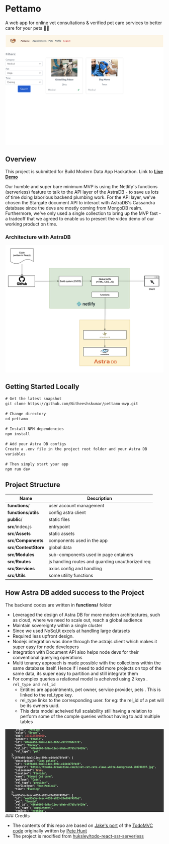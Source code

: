 # Pettamo

A web app for online vet consultations & verified pet care services to better care for your pets :dog::cat:

<img src="https://github.com/Nitheeshskumar/pettamo-mvp/blob/readme/readme/image.png" alt="image" />

## Overview

This project is submitted for Build Modern Data App Hackathon. Link to [**Live Demo**](https://pettamo.netlify.app/)

Our humble and super bare minimum MVP is using the Netlify's functions (serverless) feature to talk to the API layer of the AstraDB - to save us lots of time doing laborious backend plumbing work. For the API layer, we've chosen the Stargate document API to interact with AstraDB's Cassandra database since the devs are mostly coming from MongoDB realm. Furthermore, we've only used a single collection to bring up the MVP fast - a tradeoff that we agreed to enable us to present the video demo of our working product on time.

### Architecture with AstraDB

<img src="https://github.com/Nitheeshskumar/pettamo-mvp/blob/readme/readme/solution-architecture.png" alt="solution-architecture" />

## Getting Started Locally

```shell
# Get the latest snapshot
git clone https://github.com/Nitheeshskumar/pettamo-mvp.git

# Change directory
cd pettamo

# Install NPM dependencies
npm install

# Add your Astra DB configs
Create a .env file in the project root folder and your Astra DB variables

# Then simply start your app
npm run dev
```

## Project Structure

| Name                               | Description                                                  |
| ---------------------------------- | ------------------------------------------------------------ |
| **functions**/                     | user account management                                      |
| **functions**/**utils**            | config astra client                                          |
| **public**/                        | static files                                                 |
| **src**/index.js                   | entrypoint                                                   |
| **src**/**Assets**                 | static assets                                                |
| **src**/**Components**             | components used in the app                                   |
| **src**/**ContextStore**           | global data                                                  |
| **src**/**Modules**                | sub-components used in page cntainers                        |
| **src**/**Routes**                 | js handling routes and guarding unauthorized req             |
| **src**/**Services**               | axios config and handling                                    |
| **src**/**Utils**                  | some utility functions                                       |

## How Astra DB added success to the Project

The backend codes are written in **functions/** folder

* Leveraged the design of Astra DB for more modern architectures, such as cloud, where we need to scale out, reach a global audience
* Maintain sovereignty within a single cluster
* Since we used NoSql,it excels at handling large datasets
* Required less upfront design.
* Nodejs integration was done through the astrajs client which makes it super easy for node developers
* Integration with Document API also helps node devs for their conventional querying operations
* Multi tenancy approach is made possible with the collections within the same database itself. Hence if i need to add more projects on top of the same data, its super easy to partition and still integrate them
* For complex queries a relational model is acheived using 2 keys . `rel_type and rel_id`
  * Entities are appointments, pet owner, service provider, pets . This is linked to the rel_type key.
  * rel_type links to the corresponding user. for eg: the rel_id of a pet will be its owners uuid. 
  * This data model acheived full scalability still having a relation to perform some of the comple queries without having to add multiple tables


<img src="https://github.com/Nitheeshskumar/pettamo-mvp/blob/readme/readme/schema.png" alt="schema" />
### Credits

* The contents of this repo are based on [Jake's port](https://github.com/tjake/todo-astra-react-serverless/) of the [TodoMVC code](https://github.com/tastejs/todomvc/tree/master/examples/react) originally written by [Pete Hunt](https://github.com/petehunt)
* The project is modified from [huksley/todo-react-ssr-serverless](https://github.com/huksley/todo-react-ssr-serverless)

